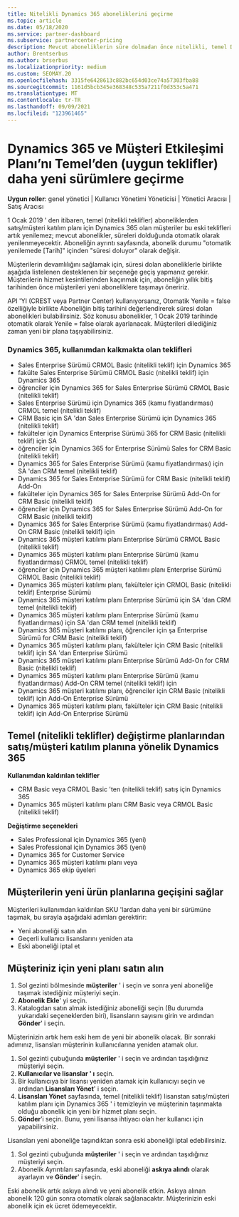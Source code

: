 ```yaml
---
title: Nitelikli Dynamics 365 aboneliklerini geçirme
ms.topic: article
ms.date: 05/18/2020
ms.service: partner-dashboard
ms.subservice: partnercenter-pricing
description: Mevcut aboneliklerin süre dolmadan önce nitelikli, temel Dynamics 365 aboneliklerinden yeni bir aboneliğe nasıl geçiş yapılacağını öğrenin.
author: Brentserbus
ms.author: brserbus
ms.localizationpriority: medium
ms.custom: SEOMAY.20
ms.openlocfilehash: 3315fe6428613c882bc654d03ce74a57303fba88
ms.sourcegitcommit: 1161d5bcb345e368348c535a7211f0d353c5a471
ms.translationtype: MT
ms.contentlocale: tr-TR
ms.lasthandoff: 09/09/2021
ms.locfileid: "123961465"
---
```

# <a name="migrate-dynamics-365-and-customer-engagement-plan-from-basic-qualified-offers-to-newer-versions"></a>Dynamics 365 ve Müşteri Etkileşimi Planı’nı Temel’den (uygun teklifler) daha yeni sürümlere geçirme

**Uygun roller**: genel yönetici | Kullanıcı Yönetimi Yöneticisi | Yönetici Aracısı | Satış Aracısı

1 Ocak 2019 ' den itibaren, temel (nitelikli teklifler) aboneliklerden satış/müşteri katılım planı için Dynamics 365 olan müşteriler bu eski teklifleri artık yenilemez; mevcut abonelikler, süreleri dolduğunda otomatik olarak yenilenmeyecektir. Aboneliğin ayrıntı sayfasında, abonelik durumu "otomatik yenilemede [Tarih]" içinden "süresi doluyor" olarak değişir. 

Müşterilerin devamlılığını sağlamak için, süresi dolan aboneliklerle birlikte aşağıda listelenen desteklenen bir seçeneğe geçiş yapmanız gerekir. Müşterilerin hizmet kesintilerinden kaçınmak için, aboneliğin yıllık bitiş tarihinden önce müşterileri yeni aboneliklere taşımayı öneririz.

API 'YI (CREST veya Partner Center) kullanıyorsanız, Otomatik Yenile = false özelliğiyle birlikte Aboneliğin bitiş tarihini değerlendirerek süresi dolan abonelikleri bulabilirsiniz. Söz konusu abonelikler, 1 Ocak 2019 tarihinde otomatik olarak Yenile = false olarak ayarlanacak. Müşterileri dilediğiniz zaman yeni bir plana taşıyabilirsiniz. 

### <a name="the-dynamics-365-offers-being-retired"></a>Dynamics 365, kullanımdan kalkmakta olan teklifleri

- Sales Enterprise Sürümü CRMOL Basic (nitelikli teklif) için Dynamics 365
- fakülte Sales Enterprise Sürümü CRMOL Basic (nitelikli teklif) için Dynamics 365
- öğrenciler için Dynamics 365 for Sales Enterprise Sürümü CRMOL Basic (nitelikli teklif)
- Sales Enterprise Sürümü için Dynamics 365 (kamu fiyatlandırması) CRMOL temel (nitelikli teklif)
- CRM Basic için SA 'dan Sales Enterprise Sürümü için Dynamics 365 (nitelikli teklif)
- fakülteler için Dynamics Enterprise Sürümü 365 for CRM Basic (nitelikli teklif) için SA
- öğrenciler için Dynamics 365 for Enterprise Sürümü Sales for CRM Basic (nitelikli teklif)
- Dynamics 365 for Sales Enterprise Sürümü (kamu fiyatlandırması) için SA 'dan CRM temel (nitelikli teklif)
- Dynamics 365 for Sales Enterprise Sürümü for CRM Basic (nitelikli teklif) Add-On
- fakülteler için Dynamics 365 for Sales Enterprise Sürümü Add-On for CRM Basic (nitelikli teklif)
- öğrenciler için Dynamics 365 for Sales Enterprise Sürümü Add-On for CRM Basic (nitelikli teklif)
- Dynamics 365 for Sales Enterprise Sürümü (kamu fiyatlandırması) Add-On CRM Basic (nitelikli teklif) için
- Dynamics 365 müşteri katılımı planı Enterprise Sürümü CRMOL Basic (nitelikli teklif)
- Dynamics 365 müşteri katılımı planı Enterprise Sürümü (kamu fiyatlandırması) CRMOL temel (nitelikli teklif)
- öğrenciler için Dynamics 365 müşteri katılımı planı Enterprise Sürümü CRMOL Basic (nitelikli teklif)
- Dynamics 365 müşteri katılımı planı, fakülteler için CRMOL Basic (nitelikli teklif) Enterprise Sürümü
- Dynamics 365 müşteri katılımı planı Enterprise Sürümü için SA 'dan CRM temel (nitelikli teklif)
- Dynamics 365 müşteri katılımı planı Enterprise Sürümü (kamu fiyatlandırması) için SA 'dan CRM temel (nitelikli teklif)
- Dynamics 365 müşteri katılımı planı, öğrenciler için şa Enterprise Sürümü for CRM Basic (nitelikli teklif)
- Dynamics 365 müşteri katılımı planı, fakülteler için CRM Basic (nitelikli teklif) için SA 'dan Enterprise Sürümü
- Dynamics 365 müşteri katılımı planı Enterprise Sürümü Add-On for CRM Basic (nitelikli teklif)
- Dynamics 365 müşteri katılımı planı Enterprise Sürümü (kamu fiyatlandırması) Add-On CRM temel (nitelikli teklif) için
- Dynamics 365 müşteri katılımı planı, öğrenciler için CRM Basic (nitelikli teklif) için Add-On Enterprise Sürümü
- Dynamics 365 müşteri katılımı planı, fakülteler için CRM Basic (nitelikli teklif) için Add-On Enterprise Sürümü



## <a name="dynamics-365-for-sales-customer-engagement-plan-from-basic-qualified-offers-replacement-plans"></a>Temel (nitelikli teklifler) değiştirme planlarından satış/müşteri katılım planına yönelik Dynamics 365

**Kullanımdan kaldırılan teklifler**   

- CRM Basic veya CRMOL Basic 'ten (nitelikli teklif) satış için Dynamics 365
- Dynamics 365 müşteri katılımı planı CRM Basic veya CRMOL Basic (nitelikli teklif)

**Değiştirme seçenekleri**
- Sales Professional için Dynamics 365 (yeni)
- Sales Professional için Dynamics 365 (yeni)
- Dynamics 365 for Customer Service
- Dynamics 365 müşteri katılımı planı veya
- Dynamics 365 ekip üyeleri



## <a name="transition-customers-to-new-product-plans"></a>Müşterilerin yeni ürün planlarına geçişini sağlar

Müşterileri kullanımdan kaldırılan SKU 'lardan daha yeni bir sürümüne taşımak, bu sırayla aşağıdaki adımları gerektirir:

- Yeni aboneliği satın alın
- Geçerli kullanıcı lisanslarını yeniden ata
- Eski aboneliği iptal et

## <a name="purchase-the-new-plan-for-your-customer"></a>Müşteriniz için yeni planı satın alın

1. Sol gezinti bölmesinde **müşteriler** ' i seçin ve sonra yeni aboneliğe taşımak istediğiniz müşteriyi seçin.
2. **Abonelik Ekle**' yi seçin.
3. Katalogdan satın almak istediğiniz aboneliği seçin (Bu durumda yukarıdaki seçeneklerden biri), lisansların sayısını girin ve ardından **Gönder**' i seçin. 

Müşterinizin artık hem eski hem de yeni bir abonelik olacak. Bir sonraki adımınız, lisansları müşterinin kullanıcılarına yeniden atamak olur.

1. Sol gezinti çubuğunda **müşteriler** ' i seçin ve ardından taşıdığınız müşteriyi seçin.
2. **Kullanıcılar ve lisanslar ' ı** seçin.
3. Bir kullanıcıya bir lisansı yeniden atamak için kullanıcıyı seçin ve ardından **Lisansları Yönet**' i seçin. 
4. **Lisansları Yönet** sayfasında, temel (nitelikli teklif) lisanstan satış/müşteri katılım planı için Dynamics 365 ' i temizleyin ve müşterinin taşınmakta olduğu abonelik için yeni bir hizmet planı seçin. 
5. **Gönder**’i seçin. Bunu, yeni lisansa ihtiyacı olan her kullanıcı için yapabilirsiniz. 

Lisansları yeni aboneliğe taşındıktan sonra eski aboneliği iptal edebilirsiniz. 

1. Sol gezinti çubuğunda **müşteriler** ' i seçin ve ardından taşıdığınız müşteriyi seçin.
2. Abonelik Ayrıntıları sayfasında, eski aboneliği **askıya alındı** olarak ayarlayın ve **Gönder**' i seçin.

Eski abonelik artık askıya alındı ve yeni abonelik etkin. Askıya alınan abonelik 120 gün sonra otomatik olarak sağlanacaktır. Müşterinizin eski abonelik için ek ücret ödemeyecektir.
 

 



